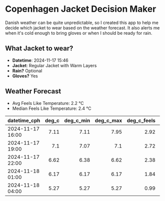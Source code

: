 
# Copenhagen Jacket Decision Maker

Danish weather can be quite unpredictable, so I created this app to help me decide which jacket to wear based on the weather forecast. 
It also alerts me when it's cold enough to bring gloves or when I should be ready for rain.

## What Jacket to wear?

- **Datetime**: 2024-11-17 15:46
- **Jacket**: Regular Jacket with Warm Layers
- **Rain?** Optional
- **Gloves?** Yes

## Weather Forecast
- Avg Feels Like Temperature: 2.2 °C
- Median Feels Like Temperature: 2.4 °C

| datetime_cph     |   deg_c |   deg_c_min |   deg_c_max |   deg_c_feels | weather   | wind   | rain   |
|:-----------------|--------:|------------:|------------:|--------------:|:----------|:-------|:-------|
| 2024-11-17 16:00 |    7.11 |        7.11 |        7.95 |          2.92 | Rain      | High   | Low    |
| 2024-11-17 19:00 |    7.1  |        7.07 |        7.1  |          2.72 | Clouds    | High   | None   |
| 2024-11-17 22:00 |    6.62 |        6.38 |        6.62 |          2.38 | Clouds    | High   | None   |
| 2024-11-18 01:00 |    6.17 |        6.17 |        6.17 |          1.84 | Clouds    | High   | None   |
| 2024-11-18 04:00 |    5.27 |        5.27 |        5.27 |          0.99 | Clouds    | High   | None   |
        